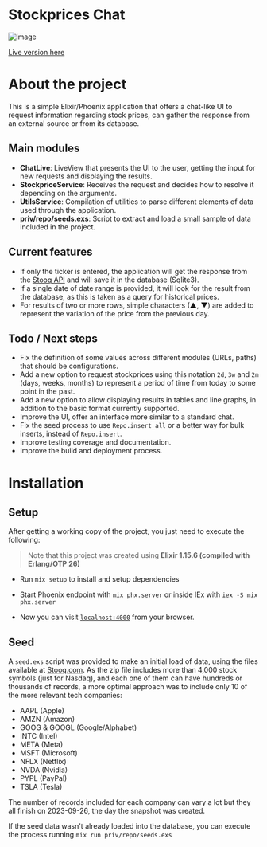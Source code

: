 # Stockprices Chat
![image](https://github.com/faguilarm/stockprices_chat/assets/17299644/88793a6d-2ae0-4b99-9cab-78604000b2a1)

[Live version here](https://dark-wave-4173.fly.dev/)

# About the project
This is a simple Elixir/Phoenix application that offers a chat-like UI to request information regarding stock prices, can gather the response from an external source or from its database.
## Main modules
* **ChatLive**: LiveView that presents the UI to the user, getting the input for new requests and displaying the results.
* **StockpriceService**: Receives the request and decides how to resolve it depending on the arguments.
* **UtilsService**: Compilation of utilities to parse different elements of data used through the application.
* **priv/repo/seeds.exs**: Script to extract and load a small sample of data included in the project.
## Current features
* If only the ticker is entered, the application will get the response from the [Stooq API](https://stooq.com/) and will save it in the database (Sqlite3).
* If a single date of date range is provided, it will look for the result from the database, as this is taken as a query for historical prices.
* For results of two or more rows, simple characters (▲, ▼) are added to represent the variation of the price from the previous day.
## Todo / Next steps
* Fix the definition of some values across different modules (URLs, paths) that should be configurations.
* Add a new option to request stockprices using this notation `2d`, `3w` and `2m` (days, weeks, months) to represent a period of time from today to some point in the past.
* Add a new option to allow displaying results in tables and line graphs, in addition to the basic format currently supported.
* Improve the UI, offer an interface more similar to a standard chat.
* Fix the seed process to use `Repo.insert_all` or a better way for bulk inserts, instead of `Repo.insert`.
* Improve testing coverage and documentation.
* Improve the build and deployment process.
# Installation
## Setup
After getting a working copy of the project, you just need to execute the following:
> Note that this project was created using **Elixir 1.15.6 (compiled with Erlang/OTP 26)**

* Run `mix setup` to install and setup dependencies

* Start Phoenix endpoint with `mix phx.server` or inside IEx with `iex -S mix phx.server`

* Now you can visit [`localhost:4000`](http://localhost:4000) from your browser.

## Seed
A `seed.exs` script was provided to make an initial load of data, using the files available at [Stooq.com](https://stooq.com/db/h/). As the zip file includes more than 4,000 stock symbols (just for Nasdaq), and each one of them can have hundreds or thousands of records, a more optimal approach was to include only 10 of the more relevant tech companies:
* AAPL (Apple)
* AMZN (Amazon)
* GOOG & GOOGL (Google/Alphabet)
* INTC (Intel)
* META (Meta)
* MSFT (Microsoft)
* NFLX (Netflix)
* NVDA (Nvidia)
* PYPL (PayPal)
* TSLA (Tesla)

The number of records included for each company can vary a lot but they all finish on 2023-09-26, the day the snapshot was created. 

If the seed data wasn't already loaded into the database, you can execute the process running `mix run priv/repo/seeds.exs`
